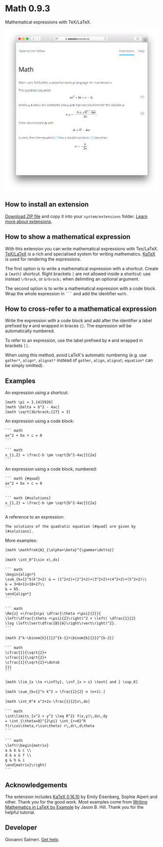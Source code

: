 # Math 0.9.3

Mathematical expressions with TeX/LaTeX.

<p align="center"><img src="SCREENSHOT.png" alt="Screenshot"></p>

## How to install an extension

[Download ZIP file](https://github.com/GiovanniSalmeri/yellow-math/archive/refs/heads/main.zip) and copy it into your `system/extensions` folder. [Learn more about extensions](https://github.com/annaesvensson/yellow-update).

## How to show a mathematical expression

With this extension you can write mathematical expressions with Tex/LaTeX. [TeX/LaTeX](https://en.wikibooks.org/wiki/LaTeX/Mathematics) is a rich and specialised system for writing mathematics. [KaTeX](https://katex.org/) is used for rendering the expressions.

The first option is to write a mathematical expression with a shortcut. Create a `[math]` shortcut. Right brackets `]` are not allowed inside a shortcut: use instead `\rbrack`, or `&rbrack;` when delimiting an optional argument.

The second option is to write a mathematical expression with a code block. Wrap the whole expression in `` ``` `` and add the identifier `math`.

## How to cross-refer to a mathematical expression

Write the expression with a code block and add after the identifier a label prefixed by `#` and wrapped in braces `{}`. The expression will be automatically numbered.

To refer to an expression, use the label prefixed by `#` and wrapped in brackets `[]`.

When using this method, avoid LaTeX's automatic numbering (e.g. use `gather*`, `align*`, `alignat*` instead of `gather`, `align`, `alignat`; `equation*` can be simply omitted).

## Examples

An expression using a shortcut:

    [math \pi = 3.1415926]
    [math \Delta = b^2 - 4ac]
    [math \sqrt[3&rbrack;{27} = 3]

An expression using a code block:

    ``` math
    ax^2 + bx + c = 0
    ```

    ``` math
    x_{1,2} = \frac{-b \pm \sqrt{b^2-4ac}}{2a}
    ```

An expression using a code block, numbered:

    ``` math {#quad}
    ax^2 + bx + c = 0
    ```

    ``` math {#solutions}
    x_{1,2} = \frac{-b \pm \sqrt{b^2-4ac}}{2a}
    ```

A reference to an expression:

    The solutions of the quadratic equation [#quad] are given by [#solutions].

More examples:

    [math \mathfrak{A}_{\alpha+\beta}^{\gamma+\delta}]

    [math \int_0^1\sin x\,dx]

    ``` math
    \begin{align*}
    \sum_{k=1}^5(k^2+2) & = (1^2+2)+(2^2+2)+(3^2+2)+(4^2+2)+(5^2+2)\\
    & = 3+6+11+18+27\\
    & = 65.
    \end{align*}
    ```

    ``` math
    \Re{z} =\frac{n\pi \dfrac{\theta +\psi}{2}}{
    \left(\dfrac{\theta +\psi}{2}\right)^2 + \left( \dfrac{1}{2}
    \log \left\lvert\dfrac{B}{A}\right\rvert\right)^2}.
    ```

    [math 2^k-\binom{k}{1}2^{k-1}+\binom{k}{2}2^{k-2}]

    ``` math
    \cfrac{1}{\sqrt{2}+
    \cfrac{1}{\sqrt{2}+
    \cfrac{1}{\sqrt{2}+\dotsb
    }}}
    ```

    [math \lim_{x \to +\infty}, \inf_{x > s} \text{ and } \sup_K]

    [math \sum_{k=1}^n k^2 = \frac{1}{2} n (n+1).]

    [math \int_0^4 x^2+2x-\frac{1}{2}x\,dx]

    ``` math
    \int\limits_{x^2 + y^2 \leq R^2} f(x,y)\,dx\,dy
    = \int_{\theta=0}^{2\pi} \int_{r=0}^R
    f(r\cos\theta,r\sin\theta) r\,dr\,d\theta
    ```

    ``` math
    \left(\begin{matrix}
    a & b & c \\
    d & e & f \\
    g & h & i
    \end{matrix}\right)
    ```

## Acknowledgements

The extension includes [KaTeX 0.16.10](https://github.com/KaTeX/KaTeX) by Emily Eisenberg, Sophie Alpert and other. Thank you for the good work. Most examples come from [Writing Mathematics in LaTeX by Example](https://euclid.colorado.edu/~hilljb/latex/intro.to.latex.pdf) by Jason B. Hill. Thank you for the helpful tutorial.

## Developer

Giovanni Salmeri. [Get help](https://datenstrom.se/yellow/help/).
